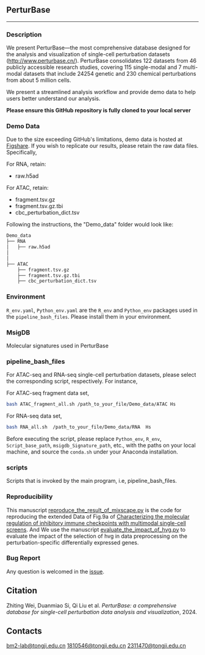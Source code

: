 ## PerturBase

---

### Description

We present PerturBase—the most comprehensive database designed for the analysis and visualization of single-cell perturbation datasets (http://www.perturbase.cn/). PerturBase consolidates 122 datasets from 46 publicly accessible research studies, covering 115 single-modal and 7 multi-modal datasets that include 24254 genetic and 230 chemical perturbations from about 5 million cells.

We present a streamlined analysis workflow and provide demo data to help users better understand our analysis.

**Please ensure this GitHub repository is fully cloned to your local server**

### Demo Data

Due to the size exceeding GitHub's limitations, demo data is hosted at [Figshare](https://figshare.com/s/dddc4ddf91d0b100fd6c). If you wish to replicate our results, please retain the raw data files. Specifically,

For RNA, retain:

* raw.h5ad

For ATAC, retain:

* fragment.tsv.gz
* fragment.tsv.gz.tbi
* cbc_perturbation_dict.tsv

Following the instructions, the "Demo_data" folder would look like:

```bash
Demo_data
├── RNA
│   ├── raw.h5ad
│   
│   
├── ATAC
    ├── fragment.tsv.gz
    ├── fragment.tsv.gz.tbi
    ├── cbc_perturbation_dict.tsv

```

### Environment

`R_env.yaml`, `Python_env.yaml` are the `R_env` and `Python_env` packages used in the `pipeline_bash_files`. Please install them in your environment.

### MsigDB

Molecular signatures used in PerturBase

### pipeline_bash_files

For ATAC-seq and RNA-seq single-cell perturbation datasets, please select the corresponding script, respectively. For instance, 

For ATAC-seq fragment data set,

```bash
bash ATAC_fragment_all.sh /path_to_your_file/Demo_data/ATAC Hs
```

For RNA-seq data set, 

```bash
bash RNA_all.sh  /path_to_your_file/Demo_data/RNA  Hs
```

Before executing the script, please replace `Python_env`, `R_env`, `Script_base_path`, `msigdb_Signature_path`, etc., with the paths on your local machine, and source the `conda.sh` under your Anaconda installation.

### scripts

Scripts that is invoked by the main program, i.e, pipeline_bash_files.

### Reproducibility

This manuscript [reproduce_the_result_of_mixscape.py](Reproducibility/reproduce_the_result_of_mixscape.py) is the code for reproducing the extended Data of Fig.9a of [Characterizing the molecular regulation of inhibitory immune checkpoints with multimodal single-cell screens](https://www.nature.com/articles/s41588-021-00778-2). And We use the manuscript [evaluate_the_impact_of_hvg.py](Reproducibility/evaluate_the_impact_of_hvg.py) to evaluate the impact of the selection of hvg in data preprocessing on the perturbation-specific differentially expressed genes.

### Bug Report

Any question is welcomed in the [issue](https://github.com/bm2-lab/PerturBase/issues).

## Citation

Zhiting Wei, Duanmiao Si, Qi Liu et al. *PerturBase: a comprehensive database for single-cell perturbation data analysis and visualization*, 2024.

## Contacts

bm2-lab@tongji.edu.cn
1810546@tongji.edu.cn
2311470@tongji.edu.cn
